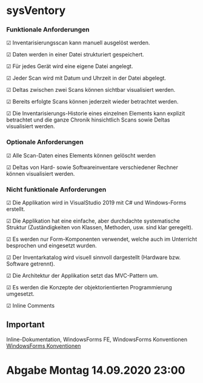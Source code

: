 # sysVentory

### Funktionale Anforderungen
&#9745; Inventarisierungsscan kann manuell ausgelöst werden.

&#9745; Daten werden in einer Datei strukturiert gespeichert.

&#9745; Für jedes Gerät wird eine eigene Datei angelegt.

&#9745; Jeder Scan wird mit Datum und Uhrzeit in der Datei abgelegt.

&#9745; Deltas zwischen zwei Scans können sichtbar visualisiert werden.

&#9745; Bereits erfolgte Scans können jederzeit wieder betrachtet werden.

&#9745; Die Inventarisierungs-Historie eines einzelnen Elements kann explizit betrachtet und die ganze Chronik hinsichtlich Scans sowie Deltas visualisiert werden.

### Optionale Anforderungen
&#9745; Alle Scan-Daten eines Elements können gelöscht werden

&#9745; Deltas von Hard- sowie Softwareinventare verschiedener Rechner können visualisiert werden.


### Nicht funktionale Anforderungen
&#9745; Die Applikation wird in VisualStudio 2019 mit C# und Windows-Forms erstellt.

&#9745; Die Applikation hat eine einfache, aber durchdachte systematische Struktur (Zuständigkeiten von Klassen, Methoden, usw. sind klar geregelt).

&#9745; Es werden nur Form-Komponenten verwendet, welche auch im Unterricht besprochen und eingesetzt wurden.

&#9745; Der Inventarkatalog wird visuell sinnvoll dargestellt (Hardware bzw. Software getrennt). 

&#9745; Die Architektur der Applikation setzt das MVC-Pattern um.

&#9745; Es werden die Konzepte der objektorientierten Programmierung umgesetzt.

&#9745; Inline Comments



## Important
Inline-Dokumentation, WindowsForms FE, WindowsForms Konventionen [WindowsForms Konventionen](https://lernen.zbw.ch/pluginfile.php/49534/mod_resource/content/1/Pr%C3%A4fixe_Form_Komponenten_CSharp.pdf)

# Abgabe Montag 14.09.2020 23:00
